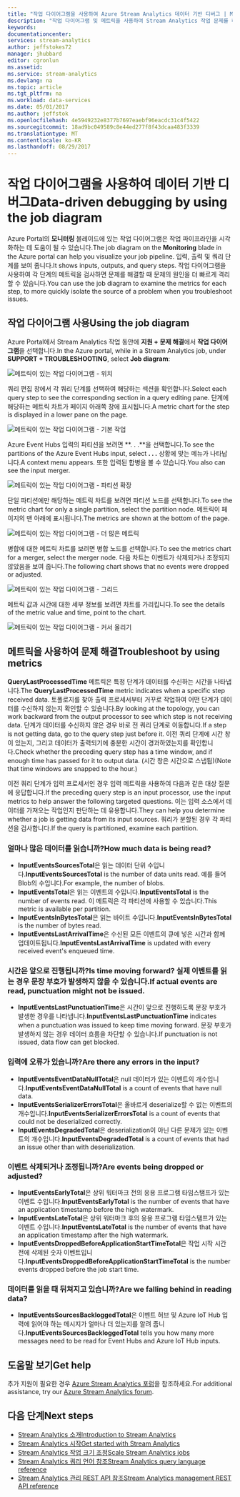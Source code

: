 ```yaml
---
title: "작업 다이어그램을 사용하여 Azure Stream Analytics 데이터 기반 디버그 | Microsoft Docs"
description: "작업 다이어그램 및 메트릭을 사용하여 Stream Analytics 작업 문제를 해결합니다."
keywords: 
documentationcenter: 
services: stream-analytics
author: jeffstokes72
manager: jhubbard
editor: cgronlun
ms.assetid: 
ms.service: stream-analytics
ms.devlang: na
ms.topic: article
ms.tgt_pltfrm: na
ms.workload: data-services
ms.date: 05/01/2017
ms.author: jeffstok
ms.openlocfilehash: 4e5949232e8377b7697eaebf96eacdc31c4f5422
ms.sourcegitcommit: 18ad9bc049589c8e44ed277f8f43dcaa483f3339
ms.translationtype: MT
ms.contentlocale: ko-KR
ms.lasthandoff: 08/29/2017
---
```

# <a name="data-driven-debugging-by-using-the-job-diagram"></a><span data-ttu-id="31e91-103">작업 다이어그램을 사용하여 데이터 기반 디버그</span><span class="sxs-lookup"><span data-stu-id="31e91-103">Data-driven debugging by using the job diagram</span></span>

<span data-ttu-id="31e91-104">Azure Portal의 **모니터링** 블레이드에 있는 작업 다이어그램은 작업 파이프라인을 시각화하는 데 도움이 될 수 있습니다.</span><span class="sxs-lookup"><span data-stu-id="31e91-104">The job diagram on the **Monitoring** blade in the Azure portal can help you visualize your job pipeline.</span></span> <span data-ttu-id="31e91-105">입력, 출력 및 쿼리 단계를 보여 줍니다.</span><span class="sxs-lookup"><span data-stu-id="31e91-105">It shows inputs, outputs, and query steps.</span></span> <span data-ttu-id="31e91-106">작업 다이어그램을 사용하여 각 단계의 메트릭을 검사하면 문제를 해결할 때 문제의 원인을 더 빠르게 격리할 수 있습니다.</span><span class="sxs-lookup"><span data-stu-id="31e91-106">You can use the job diagram to examine the metrics for each step, to more quickly isolate the source of a problem when you troubleshoot issues.</span></span>

## <a name="using-the-job-diagram"></a><span data-ttu-id="31e91-107">작업 다이어그램 사용</span><span class="sxs-lookup"><span data-stu-id="31e91-107">Using the job diagram</span></span>

<span data-ttu-id="31e91-108">Azure Portal에서 Stream Analytics 작업 동안에 **지원 + 문제 해결**에서 **작업 다이어그램**을 선택합니다.</span><span class="sxs-lookup"><span data-stu-id="31e91-108">In the Azure portal, while in a Stream Analytics job, under **SUPPORT + TROUBLESHOOTING**, select **Job diagram**:</span></span>

![메트릭이 있는 작업 다이어그램 - 위치](./media/stream-analytics-job-diagram-with-metrics/stream-analytics-job-diagram-with-metrics-portal-1.png)

<span data-ttu-id="31e91-110">쿼리 편집 창에서 각 쿼리 단계를 선택하여 해당하는 섹션을 확인합니다.</span><span class="sxs-lookup"><span data-stu-id="31e91-110">Select each query step to see the corresponding section in a query editing pane.</span></span> <span data-ttu-id="31e91-111">단계에 해당하는 메트릭 차트가 페이지 아래쪽 창에 표시됩니다.</span><span class="sxs-lookup"><span data-stu-id="31e91-111">A metric chart for the step is displayed in a lower pane on the page.</span></span>

![메트릭이 있는 작업 다이어그램 - 기본 작업](./media/stream-analytics-job-diagram-with-metrics/stream-analytics-job-diagram-with-metrics-portal-2.png)

<span data-ttu-id="31e91-113">Azure Event Hubs 입력의 파티션을 보려면 **. . .**을 선택합니다.</span><span class="sxs-lookup"><span data-stu-id="31e91-113">To see the partitions of the Azure Event Hubs input, select **. . .**</span></span> <span data-ttu-id="31e91-114">상황에 맞는 메뉴가 나타납니다.</span><span class="sxs-lookup"><span data-stu-id="31e91-114">A context menu appears.</span></span> <span data-ttu-id="31e91-115">또한 입력된 합병을 볼 수 있습니다.</span><span class="sxs-lookup"><span data-stu-id="31e91-115">You also can see the input merger.</span></span>

![메트릭이 있는 작업 다이어그램 - 파티션 확장](./media/stream-analytics-job-diagram-with-metrics/stream-analytics-job-diagram-with-metrics-portal-3.png)

<span data-ttu-id="31e91-117">단일 파티션에만 해당하는 메트릭 차트를 보려면 파티션 노드를 선택합니다.</span><span class="sxs-lookup"><span data-stu-id="31e91-117">To see the metric chart for only a single partition, select the partition node.</span></span> <span data-ttu-id="31e91-118">메트릭이 페이지의 맨 아래에 표시됩니다.</span><span class="sxs-lookup"><span data-stu-id="31e91-118">The metrics are shown at the bottom of the page.</span></span>

![메트릭이 있는 작업 다이어그램 - 더 많은 메트릭](./media/stream-analytics-job-diagram-with-metrics/stream-analytics-job-diagram-with-metrics-portal-4.png)

<span data-ttu-id="31e91-120">병합에 대한 메트릭 차트를 보려면 병합 노드를 선택합니다.</span><span class="sxs-lookup"><span data-stu-id="31e91-120">To see the metrics chart for a merger, select the merger node.</span></span> <span data-ttu-id="31e91-121">다음 차트는 이벤트가 삭제되거나 조정되지 않았음을 보여 줍니다.</span><span class="sxs-lookup"><span data-stu-id="31e91-121">The following chart shows that no events were dropped or adjusted.</span></span>

![메트릭이 있는 작업 다이어그램 - 그리드](./media/stream-analytics-job-diagram-with-metrics/stream-analytics-job-diagram-with-metrics-portal-5.png)

<span data-ttu-id="31e91-123">메트릭 값과 시간에 대한 세부 정보를 보려면 차트를 가리킵니다.</span><span class="sxs-lookup"><span data-stu-id="31e91-123">To see the details of the metric value and time, point to the chart.</span></span>

![메트릭이 있는 작업 다이어그램 - 커서 올리기](./media/stream-analytics-job-diagram-with-metrics/stream-analytics-job-diagram-with-metrics-portal-6.png)

## <a name="troubleshoot-by-using-metrics"></a><span data-ttu-id="31e91-125">메트릭을 사용하여 문제 해결</span><span class="sxs-lookup"><span data-stu-id="31e91-125">Troubleshoot by using metrics</span></span>

<span data-ttu-id="31e91-126">**QueryLastProcessedTime** 메트릭은 특정 단계가 데이터를 수신하는 시간을 나타냅니다.</span><span class="sxs-lookup"><span data-stu-id="31e91-126">The **QueryLastProcessedTime** metric indicates when a specific step received data.</span></span> <span data-ttu-id="31e91-127">토폴로지를 찾아 출력 프로세서부터 거꾸로 작업하여 어떤 단계가 데이터를 수신하지 않는지 확인할 수 있습니다.</span><span class="sxs-lookup"><span data-stu-id="31e91-127">By looking at the topology, you can work backward from the output processor to see which step is not receiving data.</span></span> <span data-ttu-id="31e91-128">단계가 데이터를 수신하지 않은 경우 바로 전 쿼리 단계로 이동합니다.</span><span class="sxs-lookup"><span data-stu-id="31e91-128">If a step is not getting data, go to the query step just before it.</span></span> <span data-ttu-id="31e91-129">이전 쿼리 단계에 시간 창이 있는지, 그리고 데이터가 출력되기에 충분한 시간이 경과하였는지를 확인합니다.</span><span class="sxs-lookup"><span data-stu-id="31e91-129">Check whether the preceding query step has a time window, and if enough time has passed for it to output data.</span></span> <span data-ttu-id="31e91-130">(시간 창은 시간으로 스냅됨)</span><span class="sxs-lookup"><span data-stu-id="31e91-130">(Note that time windows are snapped to the hour.)</span></span>
 
<span data-ttu-id="31e91-131">이전 쿼리 단계가 입력 프로세서인 경우 입력 메트릭을 사용하여 다음과 같은 대상 질문에 응답합니다.</span><span class="sxs-lookup"><span data-stu-id="31e91-131">If the preceding query step is an input processor, use the input metrics to help answer the following targeted questions.</span></span> <span data-ttu-id="31e91-132">이는 입력 소스에서 데이터를 가져오는 작업인지 판단하는 데 유용합니다.</span><span class="sxs-lookup"><span data-stu-id="31e91-132">They can help you determine whether a job is getting data from its input sources.</span></span> <span data-ttu-id="31e91-133">쿼리가 분할된 경우 각 파티션을 검사합니다.</span><span class="sxs-lookup"><span data-stu-id="31e91-133">If the query is partitioned, examine each partition.</span></span>
 
### <a name="how-much-data-is-being-read"></a><span data-ttu-id="31e91-134">얼마나 많은 데이터를 읽습니까?</span><span class="sxs-lookup"><span data-stu-id="31e91-134">How much data is being read?</span></span>

*   <span data-ttu-id="31e91-135">**InputEventsSourcesTotal**은 읽는 데이터 단위 수입니다.</span><span class="sxs-lookup"><span data-stu-id="31e91-135">**InputEventsSourcesTotal** is the number of data units read.</span></span> <span data-ttu-id="31e91-136">예를 들어 Blob의 수입니다.</span><span class="sxs-lookup"><span data-stu-id="31e91-136">For example, the number of blobs.</span></span>
*   <span data-ttu-id="31e91-137">**InputEventsTotal**은 읽는 이벤트의 수입니다.</span><span class="sxs-lookup"><span data-stu-id="31e91-137">**InputEventsTotal** is the number of events read.</span></span> <span data-ttu-id="31e91-138">이 메트릭은 각 파티션에 사용할 수 있습니다.</span><span class="sxs-lookup"><span data-stu-id="31e91-138">This metric is available per partition.</span></span>
*   <span data-ttu-id="31e91-139">**InputEventsInBytesTotal**은 읽는 바이트 수입니다.</span><span class="sxs-lookup"><span data-stu-id="31e91-139">**InputEventsInBytesTotal** is the number of bytes read.</span></span>
*   <span data-ttu-id="31e91-140">**InputEventsLastArrivalTime**은 수신된 모든 이벤트의 큐에 넣은 시간과 함께 업데이트됩니다.</span><span class="sxs-lookup"><span data-stu-id="31e91-140">**InputEventsLastArrivalTime** is updated with every received event's enqueued time.</span></span>
 
### <a name="is-time-moving-forward-if-actual-events-are-read-punctuation-might-not-be-issued"></a><span data-ttu-id="31e91-141">시간은 앞으로 진행됩니까?</span><span class="sxs-lookup"><span data-stu-id="31e91-141">Is time moving forward?</span></span> <span data-ttu-id="31e91-142">실제 이벤트를 읽는 경우 문장 부호가 발생하지 않을 수 있습니다.</span><span class="sxs-lookup"><span data-stu-id="31e91-142">If actual events are read, punctuation might not be issued.</span></span>

*   <span data-ttu-id="31e91-143">**InputEventsLastPunctuationTime**은 시간이 앞으로 진행하도록 문장 부호가 발생한 경우를 나타냅니다.</span><span class="sxs-lookup"><span data-stu-id="31e91-143">**InputEventsLastPunctuationTime** indicates when a punctuation was issued to keep time moving forward.</span></span> <span data-ttu-id="31e91-144">문장 부호가 발생하지 않는 경우 데이터 흐름을 차단할 수 있습니다.</span><span class="sxs-lookup"><span data-stu-id="31e91-144">If punctuation is not issued, data flow can get blocked.</span></span>
 
### <a name="are-there-any-errors-in-the-input"></a><span data-ttu-id="31e91-145">입력에 오류가 있습니까?</span><span class="sxs-lookup"><span data-stu-id="31e91-145">Are there any errors in the input?</span></span>

*   <span data-ttu-id="31e91-146">**InputEventsEventDataNullTotal**은 null 데이터가 있는 이벤트의 개수입니다.</span><span class="sxs-lookup"><span data-stu-id="31e91-146">**InputEventsEventDataNullTotal** is a count of events that have null data.</span></span>
*   <span data-ttu-id="31e91-147">**InputEventsSerializerErrorsTotal**은 올바르게 deserialize할 수 없는 이벤트의 개수입니다.</span><span class="sxs-lookup"><span data-stu-id="31e91-147">**InputEventsSerializerErrorsTotal** is a count of events that could not be deserialized correctly.</span></span>
*   <span data-ttu-id="31e91-148">**InputEventsDegradedTotal**은 deserialization이 아닌 다른 문제가 있는 이벤트의 개수입니다.</span><span class="sxs-lookup"><span data-stu-id="31e91-148">**InputEventsDegradedTotal** is a count of events that had an issue other than with deserialization.</span></span>
 
### <a name="are-events-being-dropped-or-adjusted"></a><span data-ttu-id="31e91-149">이벤트 삭제되거나 조정됩니까?</span><span class="sxs-lookup"><span data-stu-id="31e91-149">Are events being dropped or adjusted?</span></span>

*   <span data-ttu-id="31e91-150">**InputEventsEarlyTotal**은 상위 워터마크 전의 응용 프로그램 타임스탬프가 있는 이벤트 수입니다.</span><span class="sxs-lookup"><span data-stu-id="31e91-150">**InputEventsEarlyTotal** is the number of events that have an application timestamp before the high watermark.</span></span>
*   <span data-ttu-id="31e91-151">**InputEventsLateTotal**은 상위 워터마크 후의 응용 프로그램 타임스탬프가 있는 이벤트 수입니다.</span><span class="sxs-lookup"><span data-stu-id="31e91-151">**InputEventsLateTotal** is the number of events that have an application timestamp after the high watermark.</span></span>
*   <span data-ttu-id="31e91-152">**InputEventsDroppedBeforeApplicationStartTimeTotal**은 작업 시작 시간 전에 삭제된 숫자 이벤트입니다.</span><span class="sxs-lookup"><span data-stu-id="31e91-152">**InputEventsDroppedBeforeApplicationStartTimeTotal** is the number events dropped before the job start time.</span></span>
 
### <a name="are-we-falling-behind-in-reading-data"></a><span data-ttu-id="31e91-153">데이터를 읽을 때 뒤쳐지고 있습니까?</span><span class="sxs-lookup"><span data-stu-id="31e91-153">Are we falling behind in reading data?</span></span>

*   <span data-ttu-id="31e91-154">**InputEventsSourcesBackloggedTotal**은 이벤트 허브 및 Azure IoT Hub 입력에 읽어야 하는 메시지가 얼마나 더 있는지를 알려 줍니다.</span><span class="sxs-lookup"><span data-stu-id="31e91-154">**InputEventsSourcesBackloggedTotal** tells you how many more messages need to be read for Event Hubs and Azure IoT Hub inputs.</span></span>


## <a name="get-help"></a><span data-ttu-id="31e91-155">도움말 보기</span><span class="sxs-lookup"><span data-stu-id="31e91-155">Get help</span></span>
<span data-ttu-id="31e91-156">추가 지원이 필요한 경우 [Azure Stream Analytics 포럼](https://social.msdn.microsoft.com/Forums/en-US/home?forum=AzureStreamAnalytics)을 참조하세요.</span><span class="sxs-lookup"><span data-stu-id="31e91-156">For additional assistance, try our [Azure Stream Analytics forum](https://social.msdn.microsoft.com/Forums/en-US/home?forum=AzureStreamAnalytics).</span></span>

## <a name="next-steps"></a><span data-ttu-id="31e91-157">다음 단계</span><span class="sxs-lookup"><span data-stu-id="31e91-157">Next steps</span></span>
* [<span data-ttu-id="31e91-158">Stream Analytics 소개</span><span class="sxs-lookup"><span data-stu-id="31e91-158">Introduction to Stream Analytics</span></span>](stream-analytics-introduction.md)
* [<span data-ttu-id="31e91-159">Stream Analytics 시작</span><span class="sxs-lookup"><span data-stu-id="31e91-159">Get started with Stream Analytics</span></span>](stream-analytics-real-time-fraud-detection.md)
* [<span data-ttu-id="31e91-160">Stream Analytics 작업 크기 조정</span><span class="sxs-lookup"><span data-stu-id="31e91-160">Scale Stream Analytics jobs</span></span>](stream-analytics-scale-jobs.md)
* [<span data-ttu-id="31e91-161">Stream Analytics 쿼리 언어 참조</span><span class="sxs-lookup"><span data-stu-id="31e91-161">Stream Analytics query language reference</span></span>](https://msdn.microsoft.com/library/azure/dn834998.aspx)
* [<span data-ttu-id="31e91-162">Stream Analytics 관리 REST API 참조</span><span class="sxs-lookup"><span data-stu-id="31e91-162">Stream Analytics management REST API reference</span></span>](https://msdn.microsoft.com/library/azure/dn835031.aspx)
